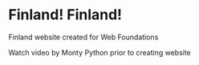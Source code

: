 # Finland! Finland!
Finland website created for Web Foundations

Watch video by Monty Python prior to creating website
